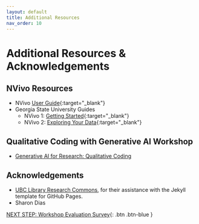 ```yaml
---
layout: default
title: Additional Resources
nav_order: 10
---
```

# Additional Resources & Acknowledgements

## NVivo Resources

-   NVivo [User Guide](https://www.qsrinternational.com/nvivo-qualitative-data-analysis-software/support-services/nvivo-help){:target="_blank"}
-   Georgia State University Guides
    -   NVivo 1: [Getting Started](http://research.library.gsu.edu/ld.php?content_id=43073472){:target="_blank"}
    -   NVivo 2: [Exploring Your Data](http://research.library.gsu.edu/ld.php?content_id=43239598){:target="_blank"}

## Qualitative Coding with Generative AI Workshop
- [Generative AI for Research: Qualitative Coding](https://uviclibraries.github.io/genai-research-tools-adv/5-qual-coding.html#generative-ai-for-research-qualitative-coding)
  
## Acknowledgements

- [UBC Library Research Commons](https://github.com/ubc-library-rc/), for their assistance with the Jekyll template for GitHub Pages.
- Sharon Dias

[NEXT STEP: Workshop Evaluation Survey](workshop-survey.html){: .btn .btn-blue }
